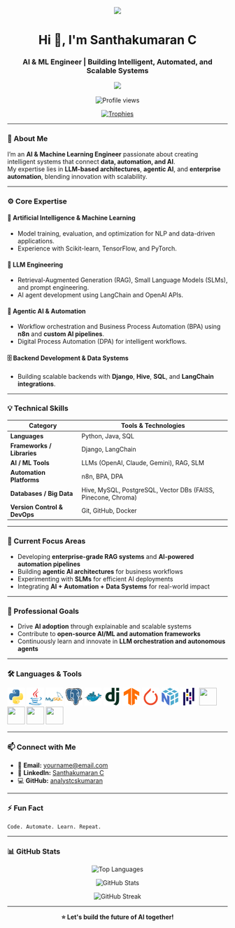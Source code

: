 <!-- Banner -->
<p align="center">
  <img src="https://tse4.mm.bing.net/th?id=OIP.eki6iBo-DjwF3L7g6ZHigAHaC0&pid=Api&P=0&h=180" />
</p>

<h1 align="center">Hi 👋, I'm Santhakumaran C</h1>
<h3 align="center">AI & ML Engineer | Building Intelligent, Automated, and Scalable Systems</h3>

<p align="center">
  <img src="https://user-images.githubusercontent.com/74038190/212747903-e9bdf048-2dc8-41f9-b973-0e72ff07bfba.gif" width="400">
</p>

<p align="center">
  <img src="https://komarev.com/ghpvc/?username=analystcskumaran&label=Profile%20views&color=0e75b6&style=flat" alt="Profile views" />
</p>

<p align="center">
  <a href="https://github.com/ryo-ma/github-profile-trophy">
    <img src="https://github-profile-trophy.vercel.app/?username=analystcskumaran" alt="Trophies" />
  </a>
</p>

---

### 🧠 About Me

I’m an **AI & Machine Learning Engineer** passionate about creating intelligent systems that connect **data, automation, and AI**.  
My expertise lies in **LLM-based architectures**, **agentic AI**, and **enterprise automation**, blending innovation with scalability.

---

### ⚙️ Core Expertise

#### 🧩 Artificial Intelligence & Machine Learning
- Model training, evaluation, and optimization for NLP and data-driven applications.  
- Experience with Scikit-learn, TensorFlow, and PyTorch.

#### 🧠 LLM Engineering
- Retrieval-Augmented Generation (RAG), Small Language Models (SLMs), and prompt engineering.  
- AI agent development using LangChain and OpenAI APIs.

#### 🤖 Agentic AI & Automation
- Workflow orchestration and Business Process Automation (BPA) using **n8n** and **custom AI pipelines**.  
- Digital Process Automation (DPA) for intelligent workflows.

#### 🗄️ Backend Development & Data Systems
- Building scalable backends with **Django**, **Hive**, **SQL**, and **LangChain integrations**.

---

### 💡 Technical Skills

| Category | Tools & Technologies |
|-----------|---------------------|
| **Languages** | Python, Java, SQL |
| **Frameworks / Libraries** | Django, LangChain |
| **AI / ML Tools** | LLMs (OpenAI, Claude, Gemini), RAG, SLM |
| **Automation Platforms** | n8n, BPA, DPA |
| **Databases / Big Data** | Hive, MySQL, PostgreSQL, Vector DBs (FAISS, Pinecone, Chroma) |
| **Version Control & DevOps** | Git, GitHub, Docker |

---

### 🎯 Current Focus Areas

- Developing **enterprise-grade RAG systems** and **AI-powered automation pipelines**  
- Building **agentic AI architectures** for business workflows  
- Experimenting with **SLMs** for efficient AI deployments  
- Integrating **AI + Automation + Data Systems** for real-world impact  

---

### 🚀 Professional Goals

- Drive **AI adoption** through explainable and scalable systems  
- Contribute to **open-source AI/ML and automation frameworks**  
- Continuously learn and innovate in **LLM orchestration and autonomous agents**

---

### 🛠️ Languages & Tools

<p align="left">
  <img src="https://raw.githubusercontent.com/devicons/devicon/master/icons/python/python-original.svg" width="40" height="40"/>
  <img src="https://raw.githubusercontent.com/devicons/devicon/master/icons/java/java-original.svg" width="40" height="40"/>
  <img src="https://raw.githubusercontent.com/devicons/devicon/master/icons/mysql/mysql-original-wordmark.svg" width="40" height="40"/>
  <img src="https://raw.githubusercontent.com/devicons/devicon/master/icons/postgresql/postgresql-original.svg" width="40" height="40"/>
  <img src="https://raw.githubusercontent.com/devicons/devicon/master/icons/docker/docker-original.svg" width="40" height="40"/>
  <img src="https://raw.githubusercontent.com/devicons/devicon/master/icons/django/django-plain.svg" width="40" height="40"/>
  <img src="https://raw.githubusercontent.com/devicons/devicon/master/icons/tensorflow/tensorflow-original.svg" width="40" height="40"/>
  <img src="https://raw.githubusercontent.com/devicons/devicon/master/icons/pytorch/pytorch-original.svg" width="40" height="40"/>
  <img src="https://raw.githubusercontent.com/devicons/devicon/master/icons/numpy/numpy-original.svg" width="40" height="40"/>
  <img src="https://raw.githubusercontent.com/devicons/devicon/master/icons/pandas/pandas-original.svg" width="40" height="40"/>
  <img src="https://matplotlib.org/3.1.1/_static/logo2_compressed.svg" width="40" height="40"/>
  <img src="https://seaborn.pydata.org/_static/logo-wide-lightbg.svg" width="40" height="40"/>
  <img src="https://cdn.jsdelivr.net/gh/devicons/devicon/icons/git/git-original.svg" width="40" height="40"/>
  <img src="https://github.githubassets.com/images/modules/logos_page/GitHub-Mark.png" width="40" height="40"/>
</p>

---

### 📫 Connect with Me

- 📧 **Email:** yourname@email.com  
- 🔗 **LinkedIn:** [Santhakumaran C](https://linkedin.com/in/analystcskumaran)  
- 💻 **GitHub:** [analystcskumaran](https://github.com/analystcskumaran)

---

### ⚡ Fun Fact
`Code. Automate. Learn. Repeat.`

---

### 📊 GitHub Stats

<p align="center">
  <img src="https://github-readme-stats.vercel.app/api/top-langs?username=analystcskumaran&show_icons=true&locale=en&layout=compact" alt="Top Languages" />
</p>

<p align="center">
  <img src="https://github-readme-stats.vercel.app/api?username=analystcskumaran&show_icons=true&locale=en" alt="GitHub Stats" />
</p>

<p align="center">
  <img src="https://github-readme-streak-stats.herokuapp.com/?user=analystcskumaran" alt="GitHub Streak" />
</p>

---

<p align="center">
  <b>⭐ Let's build the future of AI together!</b>
</p>
